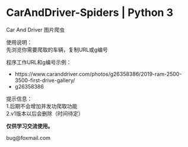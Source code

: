 # CarAndDriver-Spiders | Python 3
<p>Car And Driver 图片爬虫</p>
<p>使用说明：</br>先浏览你需要爬取的车辆，复制URL或g编号</p>
<p>程序工作URL和g编号示例：</br>
	<ul>
		<li>https://www.caranddriver.com/photos/g26358386/2019-ram-2500-3500-first-drive-gallery/</li>
		<li>g26358386</li>
	</ul>
</p>
<p>提示信息：</br>1.后期不会增加并发功爬取功能</br>2.v1版本以后会删除（时间待定）</p>
<b>仅供学习交流使用。</b>
<p>bug@foxmail.com</p>
